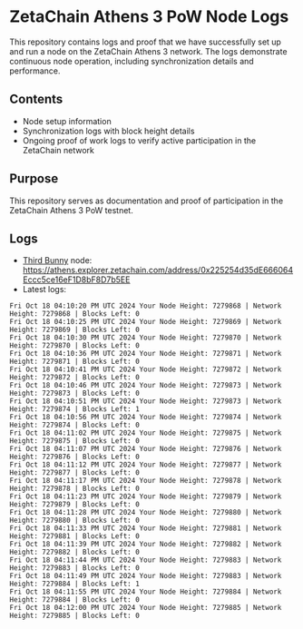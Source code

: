 # ZetaChain Athens 3 PoW Node Logs
This repository contains logs and proof that we have successfully set up and run a node on the ZetaChain Athens 3 network. The logs demonstrate continuous node operation, including synchronization details and performance.

## Contents
- Node setup information
- Synchronization logs with block height details
- Ongoing proof of work logs to verify active participation in the ZetaChain network

## Purpose
This repository serves as documentation and proof of participation in the ZetaChain Athens 3 PoW testnet.

## Logs

- [Third Bunny](https://thirdbunny.xyz/) node: https://athens.explorer.zetachain.com/address/0x225254d35dE666064Eccc5ce16eF1D8bF8D7b5EE
- Latest logs:
```
Fri Oct 18 04:10:20 PM UTC 2024 Your Node Height: 7279868 | Network Height: 7279868 | Blocks Left: 0
Fri Oct 18 04:10:25 PM UTC 2024 Your Node Height: 7279869 | Network Height: 7279869 | Blocks Left: 0
Fri Oct 18 04:10:30 PM UTC 2024 Your Node Height: 7279870 | Network Height: 7279870 | Blocks Left: 0
Fri Oct 18 04:10:36 PM UTC 2024 Your Node Height: 7279871 | Network Height: 7279871 | Blocks Left: 0
Fri Oct 18 04:10:41 PM UTC 2024 Your Node Height: 7279872 | Network Height: 7279872 | Blocks Left: 0
Fri Oct 18 04:10:46 PM UTC 2024 Your Node Height: 7279873 | Network Height: 7279873 | Blocks Left: 0
Fri Oct 18 04:10:51 PM UTC 2024 Your Node Height: 7279873 | Network Height: 7279874 | Blocks Left: 1
Fri Oct 18 04:10:56 PM UTC 2024 Your Node Height: 7279874 | Network Height: 7279874 | Blocks Left: 0
Fri Oct 18 04:11:02 PM UTC 2024 Your Node Height: 7279875 | Network Height: 7279875 | Blocks Left: 0
Fri Oct 18 04:11:07 PM UTC 2024 Your Node Height: 7279876 | Network Height: 7279876 | Blocks Left: 0
Fri Oct 18 04:11:12 PM UTC 2024 Your Node Height: 7279877 | Network Height: 7279877 | Blocks Left: 0
Fri Oct 18 04:11:17 PM UTC 2024 Your Node Height: 7279878 | Network Height: 7279878 | Blocks Left: 0
Fri Oct 18 04:11:23 PM UTC 2024 Your Node Height: 7279879 | Network Height: 7279879 | Blocks Left: 0
Fri Oct 18 04:11:28 PM UTC 2024 Your Node Height: 7279880 | Network Height: 7279880 | Blocks Left: 0
Fri Oct 18 04:11:33 PM UTC 2024 Your Node Height: 7279881 | Network Height: 7279881 | Blocks Left: 0
Fri Oct 18 04:11:39 PM UTC 2024 Your Node Height: 7279882 | Network Height: 7279882 | Blocks Left: 0
Fri Oct 18 04:11:44 PM UTC 2024 Your Node Height: 7279883 | Network Height: 7279883 | Blocks Left: 0
Fri Oct 18 04:11:49 PM UTC 2024 Your Node Height: 7279883 | Network Height: 7279884 | Blocks Left: 1
Fri Oct 18 04:11:55 PM UTC 2024 Your Node Height: 7279884 | Network Height: 7279884 | Blocks Left: 0
Fri Oct 18 04:12:00 PM UTC 2024 Your Node Height: 7279885 | Network Height: 7279885 | Blocks Left: 0
```
